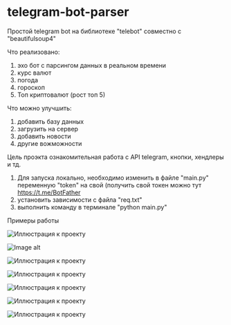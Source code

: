 # telegram-bot-parser

Простой telegram bot на библиотеке "telebot" совместно с "beautifulsoup4"

Что реализовано:
  1) эхо бот с парсингом данных в реальном времени
  2) курс валют
  3) погода
  4) гороскоп
  5) Топ криптовалют (рост топ 5)

Что можно улучшить:
  1) добавить базу данных
  2) загрузить на сервер
  3) добавить новости
  4) другие вожможности

Цель проэкта ознакомительная работа с API telegram, кнопки, хендлеры и тд.

1) Для запуска локально, необходимо изменить в файле "main.py" переменную "token" на свой (получить свой токен можно тут https://t.me/BotFather
2) установить зависимости с файла "req.txt"
3) выполнить команду в терминале "python main.py"

Примеры работы

![Иллюстрация к проекту]([https://github.com/jon/coolproject/raw/master/image/image.png](https://github.com/Gatalist/telegram-bot-parser/blob/main/image/1.jpg))

![Image alt](https://github.com/{Gatalist}/{telegram-bot-parser}/raw/{main}/{image}/1.jpg)

![Иллюстрация к проекту]([https://github.com/jon/coolproject/raw/master/image/image.png](https://github.com/Gatalist/telegram-bot-parser/blob/main/image/2.jpg))

![Иллюстрация к проекту]([https://github.com/jon/coolproject/raw/master/image/image.png](https://github.com/Gatalist/telegram-bot-parser/blob/main/image/3.jpg))

![Иллюстрация к проекту]([https://github.com/jon/coolproject/raw/master/image/image.png](https://github.com/Gatalist/telegram-bot-parser/blob/main/image/4.jpg))

![Иллюстрация к проекту]([https://github.com/jon/coolproject/raw/master/image/image.png](https://github.com/Gatalist/telegram-bot-parser/blob/main/image/5.jpg))

![Иллюстрация к проекту]([https://github.com/jon/coolproject/raw/master/image/image.png](https://github.com/Gatalist/telegram-bot-parser/blob/main/image/6.jpg))

